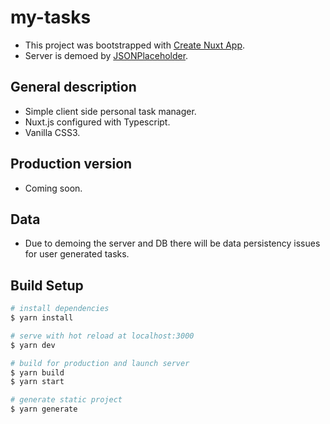 # my-tasks
- This project was bootstrapped with [Create Nuxt App](https://github.com/nuxt/create-nuxt-app).
- Server is demoed by [JSONPlaceholder](https://jsonplaceholder.typicode.com/).

## General description
- Simple client side personal task manager. 
- Nuxt.js configured with Typescript. 
- Vanilla CSS3.

## Production version 
- Coming soon.

## Data
- Due to demoing the server and DB there will be data persistency issues for user generated tasks.

## Build Setup

```bash
# install dependencies
$ yarn install

# serve with hot reload at localhost:3000
$ yarn dev

# build for production and launch server
$ yarn build
$ yarn start

# generate static project
$ yarn generate
```



